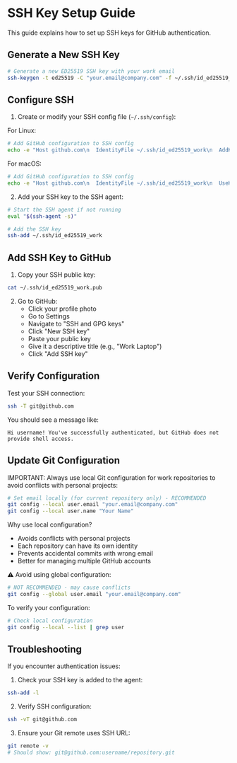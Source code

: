 # SSH Key Setup Guide

This guide explains how to set up SSH keys for GitHub authentication.

## Generate a New SSH Key

```bash
# Generate a new ED25519 SSH key with your work email
ssh-keygen -t ed25519 -C "your.email@company.com" -f ~/.ssh/id_ed25519_work
```

## Configure SSH

1. Create or modify your SSH config file (`~/.ssh/config`):

For Linux:
```bash
# Add GitHub configuration to SSH config
echo -e "Host github.com\n  IdentityFile ~/.ssh/id_ed25519_work\n  AddKeysToAgent yes" >> ~/.ssh/config
```

For macOS:
```bash
# Add GitHub configuration to SSH config
echo -e "Host github.com\n  IdentityFile ~/.ssh/id_ed25519_work\n  UseKeychain yes\n  AddKeysToAgent yes" >> ~/.ssh/config
```

2. Add your SSH key to the SSH agent:

```bash
# Start the SSH agent if not running
eval "$(ssh-agent -s)"

# Add the SSH key
ssh-add ~/.ssh/id_ed25519_work
```

## Add SSH Key to GitHub

1. Copy your SSH public key:
```bash
cat ~/.ssh/id_ed25519_work.pub
```

2. Go to GitHub:
   - Click your profile photo
   - Go to Settings
   - Navigate to "SSH and GPG keys"
   - Click "New SSH key"
   - Paste your public key
   - Give it a descriptive title (e.g., "Work Laptop")
   - Click "Add SSH key"

## Verify Configuration

Test your SSH connection:
```bash
ssh -T git@github.com
```

You should see a message like:
```
Hi username! You've successfully authenticated, but GitHub does not provide shell access.
```

## Update Git Configuration

IMPORTANT: Always use local Git configuration for work repositories to avoid conflicts with personal projects:

```bash
# Set email locally (for current repository only) - RECOMMENDED
git config --local user.email "your.email@company.com"
git config --local user.name "Your Name"
```

Why use local configuration?
- Avoids conflicts with personal projects
- Each repository can have its own identity
- Prevents accidental commits with wrong email
- Better for managing multiple GitHub accounts

⚠️ Avoid using global configuration:
```bash
# NOT RECOMMENDED - may cause conflicts
git config --global user.email "your.email@company.com"
```

To verify your configuration:
```bash
# Check local configuration
git config --local --list | grep user
```

## Troubleshooting

If you encounter authentication issues:

1. Check your SSH key is added to the agent:
```bash
ssh-add -l
```

2. Verify SSH configuration:
```bash
ssh -vT git@github.com
```

3. Ensure your Git remote uses SSH URL:
```bash
git remote -v
# Should show: git@github.com:username/repository.git
``` 